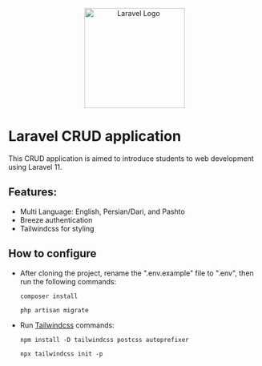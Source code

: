 <p align="center"><a href="https://laravel.com" target="_blank"><img src="https://raw.githubusercontent.com/laravel/art/master/logo-lockup/5%20SVG/2%20CMYK/1%20Full%20Color/laravel-logolockup-cmyk-red.svg" width="200" alt="Laravel Logo"></a></p>

# Laravel CRUD application
This CRUD application is aimed to introduce students to web development using Laravel 11.
## Features:
 - Multi Language: English, Persian/Dari, and Pashto
 - Breeze authentication
 - Tailwindcss for styling

 ## How to configure
 - After cloning the project, rename the ".env.example" file to ".env", then run the following commands:

    ```
    composer install
    ```
    ```
    php artisan migrate
    ```
 - Run <a href="https://tailwindcss.com/docs/guides/laravel"> Tailwindcss</a> commands:

    ```
    npm install -D tailwindcss postcss autoprefixer
    ```
    ```
    npx tailwindcss init -p
    ```